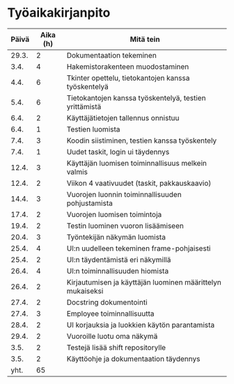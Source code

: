 # Työaikakirjanpito
| Päivä         | Aika (h)      | Mitä tein                                                  |
| ------------- |---------------|------------------------------------------------------------|
| 29.3.         | 2             | Dokumentaation tekeminen                                   |
| 3.4.          | 4             | Hakemistorakenteen muodostaminen                           |
| 4.4.          | 6             | Tkinter opettelu, tietokantojen kanssa työskentelyä        |
| 5.4.          | 6             | Tietokantojen kanssa työskentelyä, testien yrittämistä     |
| 6.4.          | 2             | Käyttäjätietojen tallennus onnistuu                        | 
| 6.4.          | 1             | Testien luomista                                           |
| 7.4.          | 3             | Koodin siistiminen, testien kanssa työskentely             |
| 7.4.          | 1             | Uudet taskit, login ui täydennys                           |
| 12.4.         | 3             | Käyttäjän luomisen toiminnallisuus melkein valmis          |
| 12.4.         | 2             | Viikon 4 vaativuudet (taskit, pakkauskaavio)               |
| 14.4.         | 3             | Vuorojen luonnin toiminnallisuuden pohjustamista           |
| 17.4.         | 2             | Vuorojen luomisen toimintoja                               |
| 19.4.         | 2             | Testin luominen vuoron lisäämiseen                         | 
| 20.4.         | 3             | Työntekijän näkymän luomista                               |
| 25.4.         | 4             | UI:n uudelleen tekeminen frame-pohjaisesti                 |
| 25.4.         | 2             | UI:n täydentämistä eri näkymillä                           |
| 26.4.         | 4             | UI:n toiminnallisuuden hiomista                            |
| 26.4.         | 2             | Kirjautumisen ja käyttäjän luominen määrittelyn mukaiseksi |
| 27.4.         | 2             | Docstring dokumentointi                                    |
| 27.4.         | 3             | Employee toiminnallisuutta                                 |
| 28.4.         | 2             | UI korjauksia ja luokkien käytön parantamista              |
| 29.4.         | 2             | Vuoroille luotu oma näkymä                                 |
| 3.5.          | 2             | Testejä lisää shift repositorylle                          | 
| 3.5.          | 2             | Käyttöohje ja dokumentaation täydennys                     |
| yht.          | 65            |                                                            |
